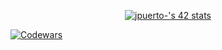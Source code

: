 <p align="center">
  <a href="https://github.com/oakoudad/badge42">
    <img src="https://badge.mediaplus.ma/darkblue/jpuerto-?1337Badge=off&UM6P=off" alt="jpuerto-'s 42 stats" />
  </a>
</p>

[![Codewars](https://github.r2v.ch/codewars?user=Nachopuerto95&top_languages=true)](https://www.codewars.com/users/Nachopuerto95)
